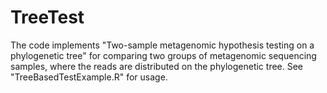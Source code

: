 # TreeTest
The code implements "Two-sample metagenomic hypothesis testing on a phylogenetic tree" for comparing two groups of metagenomic sequencing samples, where the reads are distributed on the phylogenetic tree.
See "TreeBasedTestExample.R" for usage.
